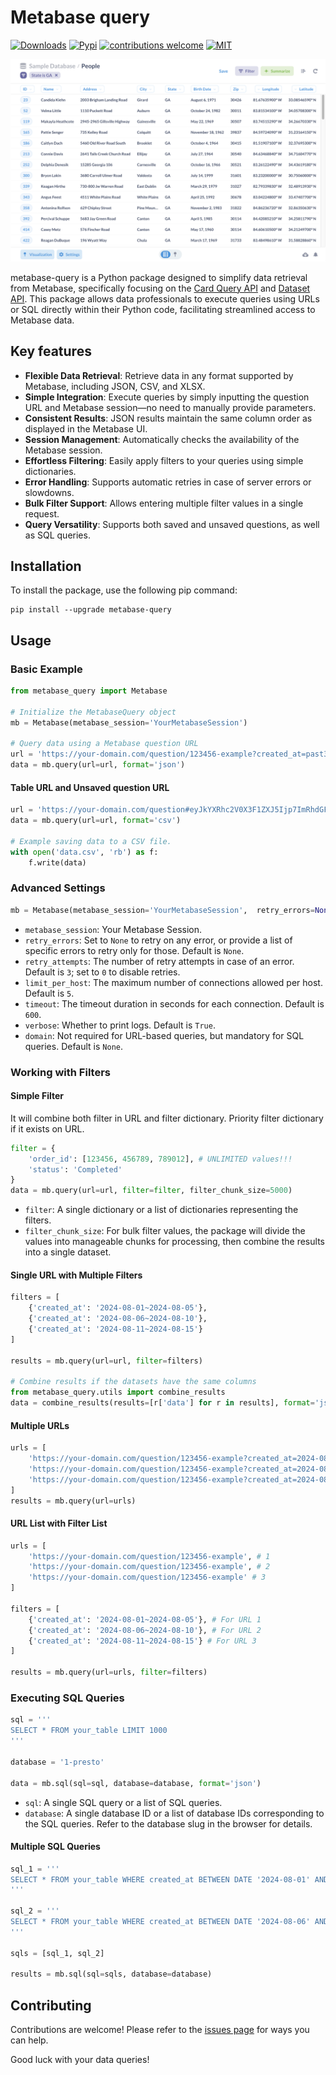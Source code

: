 # Metabase query
[![Downloads](https://img.shields.io/pypi/dm/metabase-query)](https://pypi.org/project/metabase-query)
[![Pypi](https://img.shields.io/pypi/v/metabase-query)](https://pypi.org/project/metabase-query)
[![contributions welcome](https://img.shields.io/badge/contributions-welcome-brightgreen.svg)](https://github.com/tranngocminhhieu/metabase-query/issues)
[![MIT](https://img.shields.io/github/license/tranngocminhhieu/metabase-query)](https://github.com/tranngocminhhieu/metabase-query/blob/main/LICENSE)

![example-table.png](https://raw.githubusercontent.com/tranngocminhhieu/metabase-query/main/example-table.png)

metabase-query is a Python package designed to simplify data retrieval from Metabase, specifically focusing on the [Card Query API](https://www.metabase.com/docs/latest/api/card#post-apicardcard-idqueryexport-format) and [Dataset API](https://www.metabase.com/docs/latest/api/dataset#post-apidatasetexport-format). This package allows data professionals to execute queries using URLs or SQL directly within their Python code, facilitating streamlined access to Metabase data.

## Key features
- **Flexible Data Retrieval**: Retrieve data in any format supported by Metabase, including JSON, CSV, and XLSX.
- **Simple Integration**: Execute queries by simply inputting the question URL and Metabase session—no need to manually provide parameters.
- **Consistent Results**: JSON results maintain the same column order as displayed in the Metabase UI.
- **Session Management**: Automatically checks the availability of the Metabase session.
- **Effortless Filtering**: Easily apply filters to your queries using simple dictionaries.
- **Error Handling**: Supports automatic retries in case of server errors or slowdowns.
- **Bulk Filter Support**: Allows entering multiple filter values in a single request.
- **Query Versatility**: Supports both saved and unsaved questions, as well as SQL queries.

## Installation
To install the package, use the following pip command:
```shell
pip install --upgrade metabase-query
```

## Usage

### Basic Example
```python
from metabase_query import Metabase

# Initialize the MetabaseQuery object
mb = Metabase(metabase_session='YourMetabaseSession')

# Query data using a Metabase question URL
url = 'https://your-domain.com/question/123456-example?created_at=past3months'
data = mb.query(url=url, format='json')
```

#### Table URL and Unsaved question URL

```python
url = 'https://your-domain.com/question#eyJkYXRhc2V0X3F1ZXJ5Ijp7ImRhdGFiYXNlIjo2LCJxdWVyeSI6eyJzb3VyY2UtdGFibGUiOjQ4MzV9LCJ0eXBlIjoicXVlcnkifSwiZGlzcGxheSI6InRhYmxlIiwidmlzdWFsaXphdGlvbl9zZXR0aW5ncyI6e319'
data = mb.query(url=url, format='csv')

# Example saving data to a CSV file.
with open('data.csv', 'rb') as f:
    f.write(data)
```

### Advanced Settings
```python
mb = Metabase(metabase_session='YourMetabaseSession',  retry_errors=None, retry_attempts=3, limit_per_host=5, timeout=600, verbose=True, domain=None)
```
- `metabase_session`: Your Metabase Session.
- `retry_errors`: Set to `None` to retry on any error, or provide a list of specific errors to retry only for those. Default is `None`.
- `retry_attempts`: The number of retry attempts in case of an error. Default is `3`; set to `0` to disable retries.
- `limit_per_host`: The maximum number of connections allowed per host. Default is `5`.
- `timeout`: The timeout duration in seconds for each connection. Default is `600`.
- `verbose`: Whether to print logs. Default is `True`.
- `domain`: Not required for URL-based queries, but mandatory for SQL queries. Default is `None`.


### Working with Filters
#### Simple Filter
It will combine both filter in URL and filter dictionary. Priority filter dictionary if it exists on URL.
```python
filter = {
    'order_id': [123456, 456789, 789012], # UNLIMITED values!!!
    'status': 'Completed'
}
data = mb.query(url=url, filter=filter, filter_chunk_size=5000)
```
- `filter`: A single dictionary or a list of dictionaries representing the filters.
- `filter_chunk_size`: For bulk filter values, the package will divide the values into manageable chunks for processing, then combine the results into a single dataset.

#### Single URL with Multiple Filters
```python
filters = [
    {'created_at': '2024-08-01~2024-08-05'},
    {'created_at': '2024-08-06~2024-08-10'},
    {'created_at': '2024-08-11~2024-08-15'}
]

results = mb.query(url=url, filter=filters)

# Combine results if the datasets have the same columns
from metabase_query.utils import combine_results
data = combine_results(results=[r['data'] for r in results], format='json')
```

#### Multiple URLs
```python
urls = [
    'https://your-domain.com/question/123456-example?created_at=2024-08-01~2024-08-05',
    'https://your-domain.com/question/123456-example?created_at=2024-08-06~2024-08-10',
    'https://your-domain.com/question/123456-example?created_at=2024-08-11~2024-08-15'
]
results = mb.query(url=urls)
```

#### URL List with Filter List
```python
urls = [
    'https://your-domain.com/question/123456-example', # 1
    'https://your-domain.com/question/123456-example', # 2
    'https://your-domain.com/question/123456-example' # 3
]

filters = [
    {'created_at': '2024-08-01~2024-08-05'}, # For URL 1
    {'created_at': '2024-08-06~2024-08-10'}, # For URL 2
    {'created_at': '2024-08-11~2024-08-15'} # For URL 3
]

results = mb.query(url=urls, filter=filters)
```



### Executing SQL Queries
```python
sql = '''
SELECT * FROM your_table LIMIT 1000
'''

database = '1-presto'

data = mb.sql(sql=sql, database=database, format='json')
```
- `sql`: A single SQL query or a list of SQL queries.
- `database`: A single database ID or a list of database IDs corresponding to the SQL queries. Refer to the database slug in the browser for details.

#### Multiple SQL Queries
```python
sql_1 = '''
SELECT * FROM your_table WHERE created_at BETWEEN DATE '2024-08-01' AND '2024-08-05'
'''

sql_2 = '''
SELECT * FROM your_table WHERE created_at BETWEEN DATE '2024-08-06' AND '2024-08-10'
'''

sqls = [sql_1, sql_2]

results = mb.sql(sql=sqls, database=database)
```

## Contributing
Contributions are welcome! Please refer to the [issues page](https://github.com/tranngocminhhieu/metabase-query/issues) for ways you can help.

Good luck with your data queries!
